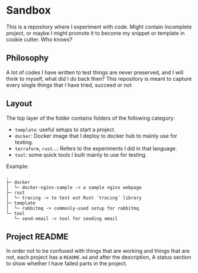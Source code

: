# Sandbox

This is a repository where I experiment with code. Might contain incomplete
project, or maybe I might promote it to become my snippet or template in cookie
cutter. Who knows?

## Philosophy

A lot of codes I have written to test things are never preserved, and I will
think to myself, what did I do back then? This repository is meant to capture
every single things that I have tried, succeed or not

## Layout

The top layer of the folder contains folders of the following category:

- `template`: useful setups to start a project.
- `docker`: Docker image that I deploy to docker hub to mainly use for testing.
- `terraform`, `rust`...: Refers to the experiments I did in that language.
- `tool`: some quick tools I built mainly to use for testing.

Example:

```text
.
├─ docker
│  └─ docker-nginx-sample -> a sample nginx webpage
├─ rust
│  └─ tracing -> to test out Rust `tracing` library
├─ template
│  └─ rabbitmq -> commonly-used setup for rabbitmq
└─ tool
   └─ send-email -> tool for sending email
```

## Project README

In order not to be confused with things that are working and things that are
not, each project has a `README.md` and after the description, A status section
to show whether I have failed parts in the project.
